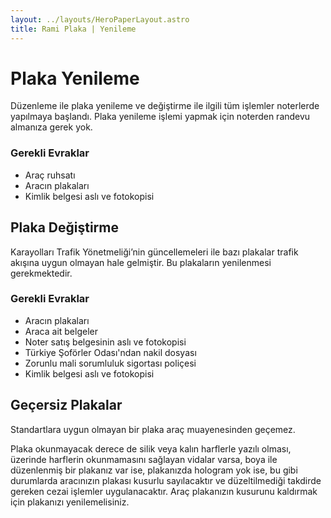 ```yaml
---
layout: ../layouts/HeroPaperLayout.astro
title: Rami Plaka | Yenileme
---
```


# Plaka Yenileme

Düzenleme ile plaka yenileme ve değiştirme ile ilgili tüm işlemler noterlerde yapılmaya başlandı. Plaka yenileme işlemi yapmak için noterden randevu almanıza gerek yok.

### Gerekli Evraklar

- Araç ruhsatı
- Aracın plakaları
- Kimlik belgesi aslı ve fotokopisi

## Plaka Değiştirme

Karayolları Trafik Yönetmeliği’nin güncellemeleri ile bazı plakalar trafik akışına uygun olmayan hale gelmiştir. Bu plakaların yenilenmesi gerekmektedir.

### Gerekli Evraklar

- Aracın plakaları
- Araca ait belgeler
- Noter satış belgesinin aslı ve fotokopisi
- Türkiye Şoförler Odası'ndan nakil dosyası
- Zorunlu mali sorumluluk sigortası poliçesi
- Kimlik belgesi aslı ve fotokopisi

## Geçersiz Plakalar

Standartlara uygun olmayan bir plaka araç muayenesinden geçemez.

Plaka okunmayacak derece de silik veya kalın harflerle yazılı olması,
üzerinde harflerin okunmamasını sağlayan vidalar varsa, boya ile düzenlenmiş bir plakanız var ise, plakanızda hologram yok ise, bu gibi durumlarda aracınızın plakası kusurlu sayılacaktır ve düzeltilmediği takdirde gereken cezai işlemler uygulanacaktır. Araç plakanızın kusurunu kaldırmak için plakanızı yenilemelisiniz.
